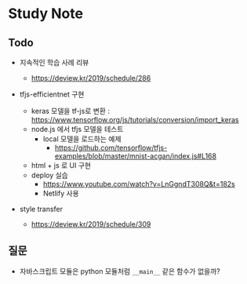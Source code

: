# Study Note

## Todo

* 지속적인 학습 사례 리뷰
    * https://deview.kr/2019/schedule/286

* tfjs-efficientnet 구현
    * keras 모델을 tf-js로 변환 : https://www.tensorflow.org/js/tutorials/conversion/import_keras
    * node.js 에서 tfjs 모델을 테스트
        * local 모델을 로드하는 예제
            * https://github.com/tensorflow/tfjs-examples/blob/master/mnist-acgan/index.js#L168
    * html + js 로 UI 구현
    * deploy 실습
        * https://www.youtube.com/watch?v=LnGgndT308Q&t=182s
        * Netlify 사용

* style transfer
    * https://deview.kr/2019/schedule/309


## 질문

* 자바스크립트 모듈은 python 모듈처럼 ```__main__``` 같은 함수가 없을까?

